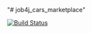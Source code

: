 "# job4j_cars_marketplace" 

[![Build Status](https://app.travis-ci.com/DDobrovolskiy/job4j_cars_marketplace.svg?branch=main)](https://app.travis-ci.com/DDobrovolskiy/job4j_cars_marketplace)